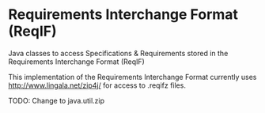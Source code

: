 # Requirements Interchange Format (ReqIF)
Java classes to access Specifications &amp; Requirements stored in the Requirements Interchange Format (ReqIF)

This implementation of the Requirements Interchange Format currently uses http://www.lingala.net/zip4j/ for access to .reqifz files.

TODO:	Change to java.util.zip
